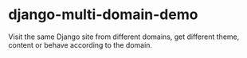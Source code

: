 # django-multi-domain-demo
Visit the same Django site from different domains, get different theme, content or behave according to the domain.
